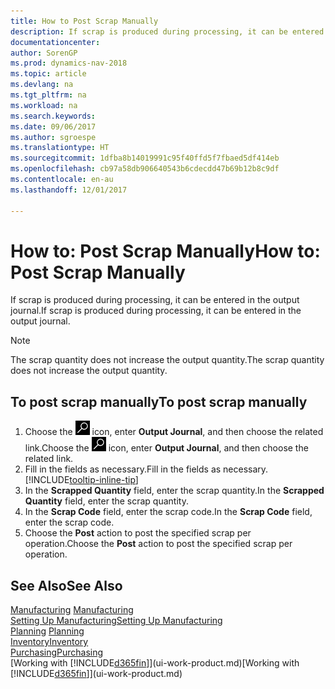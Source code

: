 ```yaml
---
title: How to Post Scrap Manually
description: If scrap is produced during processing, it can be entered in the output journal. Note that the scrap quantity does not increase the output quantity.
documentationcenter: 
author: SorenGP
ms.prod: dynamics-nav-2018
ms.topic: article
ms.devlang: na
ms.tgt_pltfrm: na
ms.workload: na
ms.search.keywords: 
ms.date: 09/06/2017
ms.author: sgroespe
ms.translationtype: HT
ms.sourcegitcommit: 1dfba8b14019991c95f40ffd5f7fbaed5df414eb
ms.openlocfilehash: cb97a58db906640543b6cdecdd47b69b12b8c9df
ms.contentlocale: en-au
ms.lasthandoff: 12/01/2017

---
```

# <a name="how-to-post-scrap-manually"></a><span data-ttu-id="2e626-104">How to: Post Scrap Manually</span><span class="sxs-lookup"><span data-stu-id="2e626-104">How to: Post Scrap Manually</span></span>
<span data-ttu-id="2e626-105">If scrap is produced during processing, it can be entered in the output journal.</span><span class="sxs-lookup"><span data-stu-id="2e626-105">If scrap is produced during processing, it can be entered in the output journal.</span></span> 

> [!NOTE]
> <span data-ttu-id="2e626-106">The scrap quantity does not increase the output quantity.</span><span class="sxs-lookup"><span data-stu-id="2e626-106">The scrap quantity does not increase the output quantity.</span></span>  

## <a name="to-post-scrap-manually"></a><span data-ttu-id="2e626-107">To post scrap manually</span><span class="sxs-lookup"><span data-stu-id="2e626-107">To post scrap manually</span></span>  
1. <span data-ttu-id="2e626-108">Choose the ![Search for Page or Report](media/ui-search/search_small.png "Search for Page or Report icon") icon, enter **Output Journal**, and then choose the related link.</span><span class="sxs-lookup"><span data-stu-id="2e626-108">Choose the ![Search for Page or Report](media/ui-search/search_small.png "Search for Page or Report icon") icon, enter **Output Journal**, and then choose the related link.</span></span>  
2. <span data-ttu-id="2e626-109">Fill in the fields as necessary.</span><span class="sxs-lookup"><span data-stu-id="2e626-109">Fill in the fields as necessary.</span></span> [!INCLUDE[tooltip-inline-tip](includes/tooltip-inline-tip_md.md)]  
3. <span data-ttu-id="2e626-110">In the **Scrapped Quantity** field, enter the scrap quantity.</span><span class="sxs-lookup"><span data-stu-id="2e626-110">In the **Scrapped Quantity** field, enter the scrap quantity.</span></span>  
4. <span data-ttu-id="2e626-111">In the **Scrap Code** field, enter the scrap code.</span><span class="sxs-lookup"><span data-stu-id="2e626-111">In the **Scrap Code** field, enter the scrap code.</span></span>  
5. <span data-ttu-id="2e626-112">Choose the **Post** action to post the specified scrap per operation.</span><span class="sxs-lookup"><span data-stu-id="2e626-112">Choose the **Post** action to post the specified scrap per operation.</span></span>  

## <a name="see-also"></a><span data-ttu-id="2e626-113">See Also</span><span class="sxs-lookup"><span data-stu-id="2e626-113">See Also</span></span>  
<span data-ttu-id="2e626-114">[Manufacturing](production-manage-manufacturing.md)  </span><span class="sxs-lookup"><span data-stu-id="2e626-114">[Manufacturing](production-manage-manufacturing.md)  </span></span>  
[<span data-ttu-id="2e626-115">Setting Up Manufacturing</span><span class="sxs-lookup"><span data-stu-id="2e626-115">Setting Up Manufacturing</span></span>](production-configure-production-processes.md)  
<span data-ttu-id="2e626-116">[Planning](production-planning.md)    </span><span class="sxs-lookup"><span data-stu-id="2e626-116">[Planning](production-planning.md)    </span></span>  
[<span data-ttu-id="2e626-117">Inventory</span><span class="sxs-lookup"><span data-stu-id="2e626-117">Inventory</span></span>](inventory-manage-inventory.md)  
[<span data-ttu-id="2e626-118">Purchasing</span><span class="sxs-lookup"><span data-stu-id="2e626-118">Purchasing</span></span>](purchasing-manage-purchasing.md)  
<span data-ttu-id="2e626-119">[Working with [!INCLUDE[d365fin](includes/d365fin_md.md)]](ui-work-product.md)</span><span class="sxs-lookup"><span data-stu-id="2e626-119">[Working with [!INCLUDE[d365fin](includes/d365fin_md.md)]](ui-work-product.md)</span></span>

